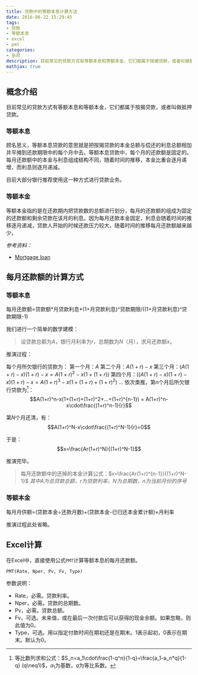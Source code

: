 ```yaml
---
title: 贷款中的等额本息计算方法
date: 2016-06-22 15:29:45
tags:
- 贷款
- 等额本息
- excel
- pmt
categories:
- 杂项
description: 目前常见的贷款方式有等额本息和等额本金，它们都属于按揭贷款，或者叫做抵押贷款。等额本息贷款的意思就是把按揭贷款的本金总额与偿还的利息总额相加并平摊到还款期限中的每个月中去。等额本息贷款中，每个月的还款额是固定的。每月还款额中的本金与利息组成结构不同，随着时间的推移，本金比重会逐月递增，而利息则逐月递减。
mathjax: true
---
```


## 概念介绍

目前常见的贷款方式有等额本息和等额本金，它们都属于按揭贷款，或者叫做抵押贷款。

### 等额本息

顾名思义，等额本息贷款的意思就是把按揭贷款的本金总额与偿还的利息总额相加并平摊到还款期限中的每个月中去。等额本息贷款中，每个月的还款额是固定的。每月还款额中的本金与利息组成结构不同，随着时间的推移，本金比重会逐月递增，而利息则逐月递减。

目前大部分银行推荐使用这一种方式进行贷款业务。

### 等额本金

等额本金指的是在还款期内把贷款数的总额进行划分，每月的还款额的组成为固定的还款额和剩余贷款在该月的利息。因为每月还款本金固定，利息会随着时间的推移逐月递减，贷款人开始的时候还款压力较大，随着时间的推移每月还款额越来越少。

*参考资料：*
- [Mortgage loan](https://en.wikipedia.org/wiki/Mortgage_loan)

## 每月还款额的计算方式

### 等额本息

每月还款额=贷款额\*月贷款利息\*(1+月贷款利息)^贷款期限/((1+月贷款利息)^贷款期限-1)

我们进行一个简单的数学建模：

> 设贷款总额为$A$，银行月利率为$r$，总期数为$N$（月），求月还款额$x$。

推演过程：

每个月所欠银行的贷款为：
第一个月：$A$
第二个月：$A(1+r)-x$
第三个月：$(A(1+r)-x)(1+r)-x = A(1+r)^2-x(1+(1+r))$
第四个月：$((A(1+r)-x)(1+r)-x)(1+r)-x = A(1+r)^3-x(1+(1+r)+(1+r)^2)$
...
依次类推，第n个月后所欠银行贷款为[^1]：
$$A(1+r)^n-x(1+(1+r)+(1+r)^2+...+(1+r)^{n-1}) = A(1+r)^n-x\cdot\frac{(1+r)^n-1}{r}$$ 

第$N$个月还清，有：
$$A(1+r)^N-x\cdot\frac{(1+r)^N-1}{r}=0$$

于是：
$$x=\frac{Ar(1+r)^N}{(1+r)^N-1}$$

推演完毕。

> 每月还款额中的还掉的本金计算公式：$x=\frac{Ar(1+r)^{n-1}}{(1+r)^N-1}$
> *其中$A$为总贷款总额，$r$为贷款利率，$N$为总期数，$n$为当前月份的序号*

### 等额本金

每月月供额=(贷款本金÷还款月数)+(贷款本金-已归还本金累计额)×月利率

推演过程此处省略。

## Excel计算

在Excel中，直接使用公式`PMT`计算等额本息的每月还款额。

`PMT(Rate, Nper, Pv, Fv, Type)`

参数说明：
- Rate，必需。贷款利率。
- Nper，必需。贷款的总期数。
- Pv，必需。贷款总额。
- Fv，可选。未来值，或在最后一次付款后可以获得的现金余额。如果忽略，则此值为0。
- Type，可选。用以指定付款时间在期初还是在期末。1表示起初，0表示在期末。默认为0。

[^1]: 等比数列求和公式：$S_n=a_1\cdot\frac{1-q^n}{1-q}=\frac{a_1-a_n*q}{1-q} (q\neq1)$，$a_1$为基数，$q$为等比系数。

